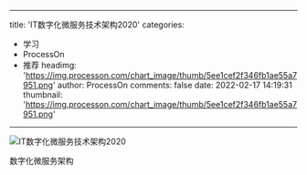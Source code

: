 
---
title: 'IT数字化微服务技术架构2020'
categories: 
 - 学习
 - ProcessOn
 - 推荐
headimg: 'https://img.processon.com/chart_image/thumb/5ee1cef2f346fb1ae55a7951.png'
author: ProcessOn
comments: false
date: 2022-02-17 14:19:31
thumbnail: 'https://img.processon.com/chart_image/thumb/5ee1cef2f346fb1ae55a7951.png'
---

<div>   
<img class="thumb" alt="IT数字化微服务技术架构2020" src="https://img.processon.com/chart_image/thumb/5ee1cef2f346fb1ae55a7951.png" referrerpolicy="no-referrer">
<p>数字化微服务架构</p>  
</div>
            